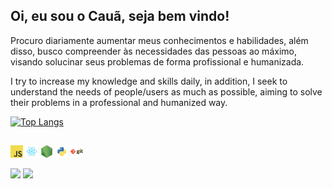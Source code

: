 ## Oi, eu sou o Cauã, seja bem vindo!

Procuro diariamente aumentar meus conhecimentos e habilidades, além disso, busco compreender às necessidades das pessoas ao máximo, visando solucinar seus problemas de forma profissional e humanizada.


I try to increase my knowledge and skills daily, in addition, I seek to understand the needs of people/users as much as possible, aiming to solve their problems in a professional and humanized way.

  [![Top Langs](https://github-readme-stats.vercel.app/api/top-langs/?username=caua-3301\&layout=donut\&bg_color=151515\&text_color=ffffff\&title_color=568571)](https://github.com/caua-3301/github-readme-stats)
  ##

  <code><img height="20" src="https://raw.githubusercontent.com/github/explore/80688e429a7d4ef2fca1e82350fe8e3517d3494d/topics/javascript/javascript.png"></code>
<code><img height="20" src="https://raw.githubusercontent.com/github/explore/80688e429a7d4ef2fca1e82350fe8e3517d3494d/topics/react/react.png"></code>
<code><img height="20" src="https://raw.githubusercontent.com/github/explore/80688e429a7d4ef2fca1e82350fe8e3517d3494d/topics/nodejs/nodejs.png"></code>
<code><img height="20" src="https://raw.githubusercontent.com/github/explore/80688e429a7d4ef2fca1e82350fe8e3517d3494d/topics/python/python.png"></code>
<code><img height="20" src="https://raw.githubusercontent.com/github/explore/80688e429a7d4ef2fca1e82350fe8e3517d3494d/topics/git/git.png"></code>
 
<div> 
  <a href = "mailto:cauapires849@gmail.com"><img src="https://img.shields.io/badge/-Gmail-%23333?style=for-the-badge&logo=gmail&logoColor=white" target="_blank"></a>
  <a href="https://www.linkedin.com/in/caua-pires-soares" target="_blank"><img src="https://img.shields.io/badge/-LinkedIn-%230077B5?style=for-the-badge&logo=linkedin&logoColor=white" target="_blank"></a> 
  
</div>
